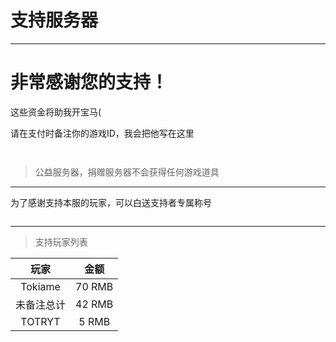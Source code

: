 # 支持服务器

---

# 非常感谢您的支持！

这些资金将助我开宝马(

请在支付时备注你的游戏ID，我会把他写在这里

![]()

![]()

> 公益服务器，捐赠服务器不会获得任何游戏道具

---

为了感谢支持本服的玩家，可以白送支持者专属称号

![]()

---

> 支持玩家列表

| 玩家                  |  金额     |
| :---:                 | :---:     |
| Tokiame               | 70 RMB    |
| 未备注总计             | 42 RMB    |
| TOTRYT                | 5 RMB     |

